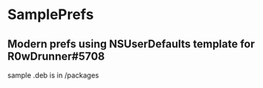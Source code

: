 # SamplePrefs
Modern prefs using NSUserDefaults template for R0wDrunner#5708
---
sample .deb is in /packages
